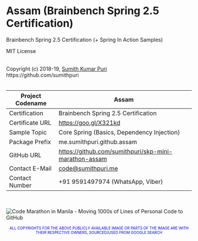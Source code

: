 # Assam (Brainbench Spring 2.5 Certification)
Brainbench Spring 2.5 Certification (+ Spring In Action Samples)
<br>

MIT License

<br>
Copyright (c) 2018-19, <a href="https://www.cakeresume.com/sumith-kumar-puri">Sumith Kumar Puri</a><br>
https://github.com/sumithpuri 


<br>
<br>

	
|Project Codename|Assam|
|--|--|
|Certification|Brainbench Spring 2.5 Certification|
|Certificate URL|https://goo.gl/X321kd|
|Sample Topic|Core Spring (Basics, Dependency Injection)|
|Package Prefix|me.sumithpuri.github.assam|
|GitHub URL|https://github.com/sumithpuri/skp-mini-marathon-assam|
|Contact E-Mail  |code@sumithpuri.me|
|Contact Number|+91 9591497974 (WhatsApp, Viber)|

<br>


![Code Marathon in Manila - Moving 1000s of Lines of Personal Code to GitHub](https://docs.google.com/uc?id=1095FgVbFr8baa5vKiYc8LswMQXEVVg1D)
		    	

 <p align='center'><span style="font-size: 10px; color:blue">ALL COPYRIGHTS FOR THE ABOVE PUBLICLY AVAILABLE IMAGE OR PARTS OF THE IMAGE ARE WITH THEIR RESPECTIVE OWNERS, SOURCED/USED FROM GOOGLE SEARCH</span></p>

 		 




	  

  



